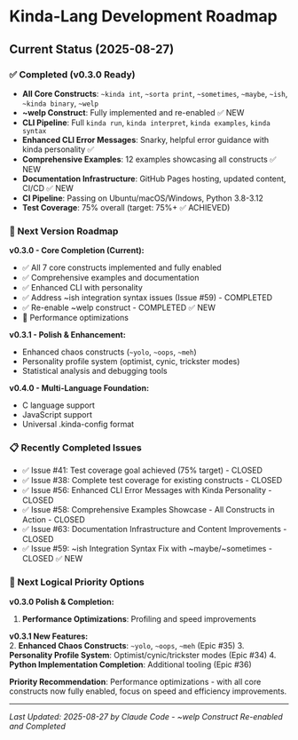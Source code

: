 # Kinda-Lang Development Roadmap

## Current Status (2025-08-27)

### ✅ Completed (v0.3.0 Ready)
- **All Core Constructs**: `~kinda int`, `~sorta print`, `~sometimes`, `~maybe`, `~ish`, `~kinda binary`, `~welp`
- **~welp Construct**: Fully implemented and re-enabled ✅ NEW
- **CLI Pipeline**: Full `kinda run`, `kinda interpret`, `kinda examples`, `kinda syntax` 
- **Enhanced CLI Error Messages**: Snarky, helpful error guidance with kinda personality ✅
- **Comprehensive Examples**: 12 examples showcasing all constructs ✅ NEW
- **Documentation Infrastructure**: GitHub Pages hosting, updated content, CI/CD ✅ NEW
- **CI Pipeline**: Passing on Ubuntu/macOS/Windows, Python 3.8-3.12
- **Test Coverage**: 75% overall (target: 75%+ ✅ ACHIEVED)

### 🚀 Next Version Roadmap

**v0.3.0 - Core Completion (Current):**
- ✅ All 7 core constructs implemented and fully enabled
- ✅ Comprehensive examples and documentation  
- ✅ Enhanced CLI with personality
- ✅ Address ~ish integration syntax issues (Issue #59) - COMPLETED
- ✅ Re-enable ~welp construct - COMPLETED ✅ NEW
- 🔄 Performance optimizations

**v0.3.1 - Polish & Enhancement:**
- Enhanced chaos constructs (`~yolo`, `~oops`, `~meh`)
- Personality profile system (optimist, cynic, trickster modes)
- Statistical analysis and debugging tools

**v0.4.0 - Multi-Language Foundation:**
- C language support
- JavaScript support
- Universal .kinda-config format

### 📋 Recently Completed Issues
- ✅ Issue #41: Test coverage goal achieved (75% target) - CLOSED
- ✅ Issue #38: Complete test coverage for existing constructs - CLOSED  
- ✅ Issue #56: Enhanced CLI Error Messages with Kinda Personality - CLOSED
- ✅ Issue #58: Comprehensive Examples Showcase - All Constructs in Action - CLOSED
- ✅ Issue #63: Documentation Infrastructure and Content Improvements - CLOSED
- ✅ Issue #59: ~ish Integration Syntax Fix with ~maybe/~sometimes - CLOSED ✅ NEW

### 🎯 Next Logical Priority Options

**v0.3.0 Polish & Completion:**
1. **Performance Optimizations**: Profiling and speed improvements

**v0.3.1 New Features:**  
2. **Enhanced Chaos Constructs**: `~yolo`, `~oops`, `~meh` (Epic #35)
3. **Personality Profile System**: Optimist/cynic/trickster modes (Epic #34)
4. **Python Implementation Completion**: Additional tooling (Epic #36)

**Priority Recommendation**: Performance optimizations - with all core constructs now fully enabled, focus on speed and efficiency improvements.

---
*Last Updated: 2025-08-27 by Claude Code - ~welp Construct Re-enabled and Completed*